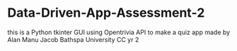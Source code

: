 # Data-Driven-App-Assessment-2

this is a Python tkinter GUI using Opentrivia API to make a quiz app 
made by Alan Manu Jacob 
Bathspa University 
CC yr 2
